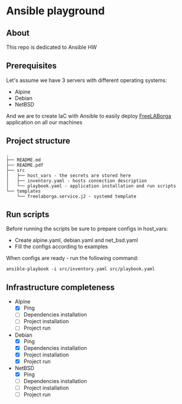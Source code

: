 # Ansible playground

## About
This repo is dedicated to Ansible HW

## Prerequisites
Let's assume we have 3 servers with different operating systems:
- Alpine
- Debian
- NetBSD

And we are to create IaC with Ansible to easily deploy [FreeLABorga](https://github.com/freeLABorga/freeLABorga) application on all our machines

## Project structure
```
.
├── README.md
├── README.pdf
├── src
│   ├── host_vars - the secrets are stored here
│   ├── inventory.yaml - hosts connection description
│   └── playbook.yaml - application installation and run scripts
└── templates
    └── freelaborga.service.j2 - systemd template
```

## Run scripts
Before running the scripts be sure to prepare configs in host_vars:
- Create alpine.yaml, debian.yaml and net_bsd.yaml
- Fill the configs according to examples

When configs are ready - run the following command:
```shell
ansible-playbook -i src/inventory.yaml src/playbook.yaml
```

## Infrastructure completeness
- Alpine
  - [X] Ping
  - [ ] Dependencies installation
  - [ ] Project installation
  - [ ] Project run
- Debian
  - [X] Ping
  - [X] Dependencies installation
  - [X] Project installation
  - [X] Project run
- NetBSD
  - [X] Ping
  - [ ] Dependencies installation
  - [ ] Project installation
  - [ ] Project run

